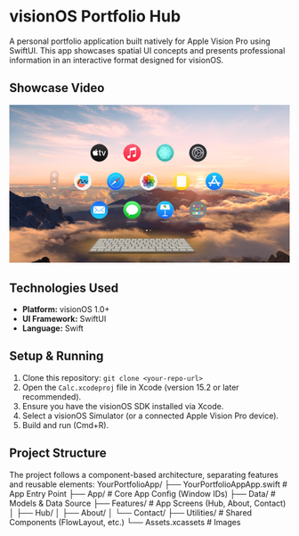 # visionOS Portfolio Hub

A personal portfolio application built natively for Apple Vision Pro using SwiftUI. This app showcases spatial UI concepts and presents professional information in an interactive format designed for visionOS.

## Showcase Video

[![Portfolio Showcase](Placeholder.jpg)](https://vimeo.com/1075860453/7ae129af4d?ts=0&share=copy)

## Technologies Used

*   **Platform:** visionOS 1.0+
*   **UI Framework:** SwiftUI
*   **Language:** Swift

## Setup & Running

1.  Clone this repository: `git clone <your-repo-url>`
2.  Open the `Calc.xcodeproj` file in Xcode (version 15.2 or later recommended).
3.  Ensure you have the visionOS SDK installed via Xcode.
4.  Select a visionOS Simulator (or a connected Apple Vision Pro device).
5.  Build and run (Cmd+R).

## Project Structure

The project follows a component-based architecture, separating features and reusable elements:
YourPortfolioApp/
├── YourPortfolioAppApp.swift # App Entry Point
├── App/ # Core App Config (Window IDs)
├── Data/ # Models & Data Source
├── Features/ # App Screens (Hub, About, Contact)
│ ├── Hub/
│ ├── About/
│ └── Contact/
├── Utilities/ # Shared Components (FlowLayout, etc.)
└── Assets.xcassets # Images
